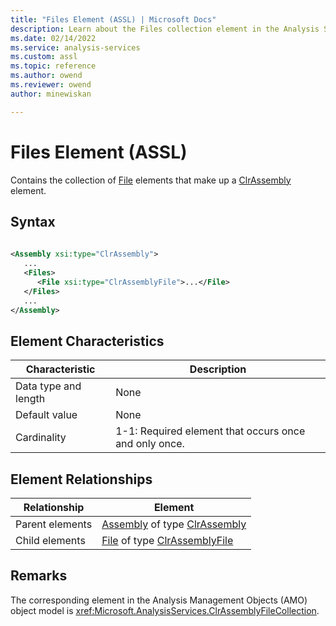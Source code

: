 ```yaml
---
title: "Files Element (ASSL) | Microsoft Docs"
description: Learn about the Files collection element in the Analysis Services Scripting Language (ASSL) schema.
ms.date: 02/14/2022
ms.service: analysis-services
ms.custom: assl
ms.topic: reference
ms.author: owend
ms.reviewer: owend
author: minewiskan

---
```

# Files Element (ASSL)

  Contains the collection of [File](../objects/file-element-assl.md) elements that make up a [ClrAssembly](../data-type/clrassembly-data-type-assl.md) element.  
  
## Syntax  
  
```xml  
  
<Assembly xsi:type="ClrAssembly">  
   ...  
   <Files>  
      <File xsi:type="ClrAssemblyFile">...</File>  
   </Files>  
   ...  
</Assembly>  
```  
  
## Element Characteristics  
  
|Characteristic|Description|  
|--------------------|-----------------|  
|Data type and length|None|  
|Default value|None|  
|Cardinality|1-1: Required element that occurs once and only once.|  
  
## Element Relationships  
  
|Relationship|Element|  
|------------------|-------------|  
|Parent elements|[Assembly](../objects/assembly-element-assl.md) of type [ClrAssembly](../data-type/clrassembly-data-type-assl.md)|  
|Child elements|[File](../objects/file-element-assl.md) of type [ClrAssemblyFile](../data-type/clrassemblyfile-data-type-assl.md)|  
  
## Remarks  
 The corresponding element in the Analysis Management Objects (AMO) object model is <xref:Microsoft.AnalysisServices.ClrAssemblyFileCollection>.  
